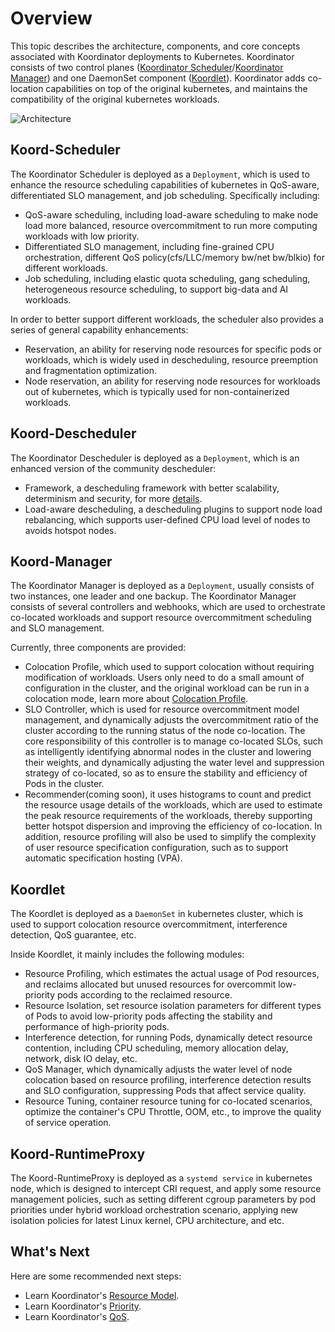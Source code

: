 # Overview

This topic describes the architecture, components, and core concepts associated with Koordinator deployments to Kubernetes. Koordinator consists of two control planes ([Koordinator Scheduler](#koordinator-scheduler)/[Koordinator Manager](#koordinator-manager)) and one DaemonSet component ([Koordlet](#koordlet)).
Koordinator adds co-location capabilities on top of the original kubernetes, and maintains the compatibility of the original kubernetes workloads.

![Architecture](/img/architecture.png)

## Koord-Scheduler

The Koordinator Scheduler is deployed as a ```Deployment```, which is used to enhance the resource scheduling capabilities of kubernetes in QoS-aware, differentiated SLO management, and job scheduling. Specifically including:

- QoS-aware scheduling, including load-aware scheduling to make node load more balanced, resource overcommitment to run more computing workloads with low priority. 
- Differentiated SLO management, including fine-grained CPU orchestration, different QoS policy(cfs/LLC/memory bw/net bw/blkio) for different workloads. 
- Job scheduling, including elastic quota scheduling, gang scheduling, heterogeneous resource scheduling, to support big-data and AI workloads.

In order to better support different workloads, the scheduler also provides a series of general capability enhancements:
- Reservation, an ability for reserving node resources for specific pods or workloads, which is widely used in descheduling, resource preemption and fragmentation optimization.
- Node reservation, an ability for reserving node resources for workloads out of kubernetes, which is typically used for non-containerized workloads.

## Koord-Descheduler

The Koordinator Descheduler is deployed as a ```Deployment```, which is an enhanced version of the community descheduler:

- Framework, a descheduling framework with better scalability, determinism and security, for more [details](../designs/descheduler-framework).
- Load-aware descheduling, a descheduling plugins to support node load rebalancing, which supports user-defined CPU load level of nodes to avoids hotspot nodes.

## Koord-Manager

The Koordinator Manager is deployed as a ``` Deployment ```, usually consists of two instances, one leader and one backup. The Koordinator Manager consists of several controllers and webhooks, which are used to orchestrate co-located workloads and support resource overcommitment scheduling and SLO management.

Currently, three components are provided:
- Colocation Profile, which used to support colocation without requiring modification of workloads. Users only need to do a small amount of configuration in the cluster, and the original workload can be run in a colocation mode, learn more about [Colocation Profile](../user-manuals/colocation-profile.md).
- SLO Controller, which is used for resource overcommitment model management, and dynamically adjusts the overcommitment ratio of the cluster according to the running status of the node co-location. The core responsibility of this controller is to manage co-located SLOs, such as intelligently identifying abnormal nodes in the cluster and lowering their weights, and dynamically adjusting the water level and suppression strategy of co-located, so as to ensure the stability and efficiency of Pods in the cluster.
- Recommender(coming soon), it uses histograms to count and predict the resource usage details of the workloads, which are used to estimate the peak resource requirements of the workloads, thereby supporting better hotspot dispersion and improving the efficiency of co-location. In addition, resource profiling will also be used to simplify the complexity of user resource specification configuration, such as to support automatic specification hosting (VPA).


## Koordlet

The Koordlet is deployed as a ``` DaemonSet ``` in kubernetes cluster, which is used to support colocation resource overcommitment, interference detection, QoS guarantee, etc.

Inside Koordlet, it mainly includes the following modules:
- Resource Profiling, which estimates the actual usage of Pod resources, and reclaims allocated but unused resources for overcommit low-priority pods according to the reclaimed resource.
- Resource Isolation, set resource isolation parameters for different types of Pods to avoid low-priority pods affecting the stability and performance of high-priority pods.
- Interference detection, for running Pods, dynamically detect resource contention, including CPU scheduling, memory allocation delay, network, disk IO delay, etc.
- QoS Manager, which dynamically adjusts the water level of node colocation based on resource profiling, interference detection results and SLO configuration, suppressing Pods that affect service quality.
- Resource Tuning, container resource tuning for co-located scenarios, optimize the container's CPU Throttle, OOM, etc., to improve the quality of service operation.

## Koord-RuntimeProxy

The Koord-RuntimeProxy is deployed as a ``` systemd service ``` in kubernetes node, which is designed to intercept CRI request, and apply some resource management policies, such as setting different cgroup parameters by pod priorities under hybrid workload orchestration scenario, applying new isolation policies for latest Linux kernel, CPU architecture, and etc.

## What's Next

Here are some recommended next steps:

- Learn Koordinator's [Resource Model](./resource-model).
- Learn Koordinator's [Priority](./priority).
- Learn Koordinator's [QoS](./qos).
